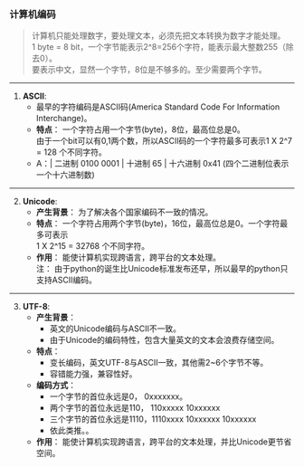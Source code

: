 
### 计算机编码

> 计算机只能处理数字，要处理文本，必须先把文本转换为数字才能处理。  
> 1 byte = 8 bit，一个字节能表示2^8=256个字符，能表示最大整数255（除去0）。  
要表示中文，显然一个字节，8位是不够多的。至少需要两个字节。

---

1. **ASCII**:  
    - 最早的字符编码是ASCII码(America Standard Code For Information Interchange)。  
    - **特点**：  一个字符占用一个字节(byte)，8位，最高位总是0。  
    由于一个bit可以有0,1两个数，所以ASCII码的一个字符最多可表示1 X 2^7 = 128 个不同字符。  
    - A：| 二进制 0100 0001 | 十进制 65 | 十六进制 0x41 (四个二进制位表示一个十六进制数)
---
2. **Unicode**:  
    - **产生背景**： 为了解决各个国家编码不一致的情况。  
    - **特点**： 一个字符占用两个字节(byte)，16位，最高位总是0。一个字符最多可表示  
    1 X 2^15 = 32768 个不同字符。  
    - **作用**： 能使计算机实现跨语言，跨平台的文本处理。  
    注： 由于python的诞生比Unicode标准发布还早，所以最早的python只支持ASCII编码。
---
3. **UTF-8**:  
    - **产生背景**：  
        - 英文的Unicode编码与ASCII不一致。
        - 由于Unicode的编码特性，包含大量英文的文本会浪费存储空间。  
    - **特点**：  
        - 变长编码，英文UTF-8与ASCII一致，其他需2~6个字节不等。
        - 容错能力强，兼容性好。
    - **编码方式**：
        - 一个字节的首位永远是0，   0xxxxxxx。
        - 两个字节的首位永远是110， 110xxxxx 10xxxxxx
        - 三个字节的首位永远是1110，1110xxxx 10xxxxxx 10xxxxxx
        - 依此类推。。
    - **作用**： 能使计算机实现跨语言，跨平台的文本处理，并比Unicode更节省空间。

